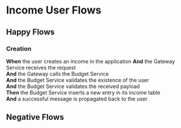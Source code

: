 # Income User Flows

## Happy Flows

### Creation
__When__ the user creates an income in the application
__And__ the Gateway Service receives the request\
__And__ the Gateway calls the Budget Service\
__And__ the Budget Service validates the existence of the user\
__And__ the Budget Service validates the received payload\
__Then__ the Budget Service inserts a new entry in its income table\
__And__ a successful message is propagated back to the user

## Negative Flows
